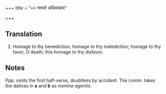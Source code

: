 +++
title = "०२ नमस्ते अधिवाकाय"

+++
## Translation
2. Homage to thy benediction; homage to thy malediction; homage to thy  
favor, O death; this homage to thy disfavor.

## Notes
Ppp. omits the first half-verse, doubtless by accident. The comm. takes  
the datives in **a** and **b** as *nomina agentis*.
